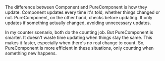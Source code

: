 The difference between Component and PureComponent is how they update. Component updates every time it's told, whether things changed or not. PureComponent, on the other hand, checks before updating. It only updates if something actually changed, avoiding unnecessary updates.

In my counter scenario, both do the counting job. But PureComponent is smarter. It doesn't waste time updating when things stay the same. This makes it faster, especially when there's no real change to count. So, PureComponent is more efficient in these situations, only counting when something new happens.
